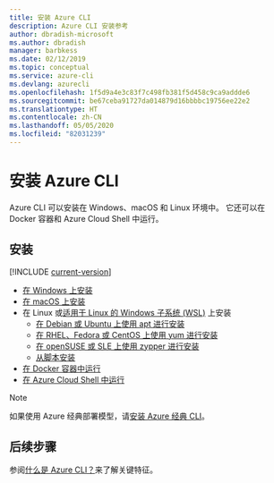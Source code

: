 ```yaml
---
title: 安装 Azure CLI
description: Azure CLI 安装参考
author: dbradish-microsoft
ms.author: dbradish
manager: barbkess
ms.date: 02/12/2019
ms.topic: conceptual
ms.service: azure-cli
ms.devlang: azurecli
ms.openlocfilehash: 1f5d9a4e3c83f7c498fb381f5d458c9ca9addde6
ms.sourcegitcommit: be67ceba91727da014879d16bbbbc19756ee22e2
ms.translationtype: HT
ms.contentlocale: zh-CN
ms.lasthandoff: 05/05/2020
ms.locfileid: "82031239"
---
```

# <a name="install-the-azure-cli"></a>安装 Azure CLI

Azure CLI 可以安装在 Windows、macOS 和 Linux 环境中。  它还可以在 Docker 容器和 Azure Cloud Shell 中运行。

## <a name="install"></a>安装

[!INCLUDE [current-version](includes/current-version.md)]

* [在 Windows 上安装](install-azure-cli-windows.md)
* [在 macOS 上安装](install-azure-cli-macos.md)
* 在 Linux 或[适用于 Linux 的 Windows 子系统 (WSL)](/windows/wsl/about) 上安装
  * [在 Debian 或 Ubuntu 上使用 apt 进行安装](install-azure-cli-apt.md)
  * [在 RHEL、Fedora 或 CentOS 上使用 yum 进行安装](install-azure-cli-yum.md)
  * [在 openSUSE 或 SLE 上使用 zypper 进行安装](install-azure-cli-zypper.md)
  * [从脚本安装](install-azure-cli-linux.md)
* [在 Docker 容器中运行](run-azure-cli-docker.md)
* [在 Azure Cloud Shell 中运行](/azure/cloud-shell/quickstart)

> [!NOTE]
> 如果使用 Azure 经典部署模型，请[安装 Azure 经典 CLI](install-classic-cli.md)。

## <a name="next-steps"></a>后续步骤

参阅[什么是 Azure CLI？](what-is-azure-cli.md)来了解关键特征。
